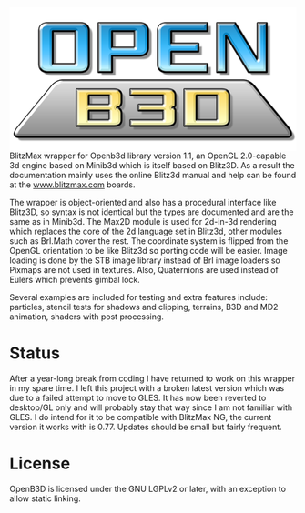 
<img src="examples/media/openb3d_logo_512.png" align="left" />

BlitzMax wrapper for Openb3d library version 1.1, an OpenGL 2.0-capable 3d engine based on Minib3d which is itself based on Blitz3D. As a result the documentation mainly uses the online Blitz3d manual and help can be found at the www.blitzmax.com boards.

The wrapper is object-oriented and also has a procedural interface like Blitz3D, so syntax is not identical but the types are documented and are the same as in Minib3d. The Max2D module is used for 2d-in-3d rendering which replaces the core of the 2d language set in Blitz3d, other modules such as Brl.Math cover the rest. The coordinate system is flipped from the OpenGL orientation to be like Blitz3d so porting code will be easier. Image loading is done by the STB image library instead of Brl image loaders so Pixmaps are not used in textures. Also, Quaternions are used instead of Eulers which prevents gimbal lock.

Several examples are included for testing and extra features include: particles, stencil tests for shadows and clipping, terrains, B3D and MD2 animation, shaders with post processing.

Status
======

After a year-long break from coding I have returned to work on this wrapper in my spare time. I left this project with a broken latest version which was due to a failed attempt to move to GLES. It has now been reverted to desktop/GL only and will probably stay that way since I am not familiar with GLES. I do intend for it to be compatible with BlitzMax NG, the current version it works with is 0.77. Updates should be small but fairly frequent.

License
=======

OpenB3D is licensed under the GNU LGPLv2 or later, with an exception to allow static linking.

